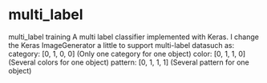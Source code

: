 # multi_label
multi_label training
A multi label classifier implemented with Keras.
I change the Keras ImageGenerator a little to support multi-label datasuch as:
category: [0, 1, 0, 0] (Only one category for one object)
color: [0, 1, 1, 0] (Several colors for one object)
pattern: [0, 1, 1, 1] (Several pattern for one object)
